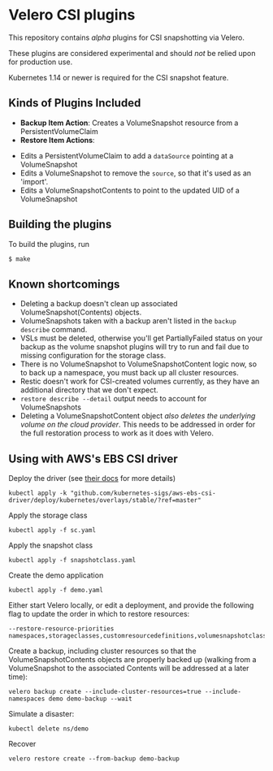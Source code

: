 # Velero CSI plugins


This repository contains _alpha_ plugins for CSI snapshotting via Velero.

These plugins are considered experimental and should _not_ be relied upon for production use.

Kubernetes 1.14 or newer is required for the CSI snapshot feature.


## Kinds of Plugins Included

- **Backup Item Action**: Creates a VolumeSnapshot resource from a PersistentVolumeClaim
- **Restore Item Actions**:
 * Edits a PersistentVolumeClaim to add a `dataSource` pointing at a VolumeSnapshot
 * Edits a VolumeSnapshot to remove the `source`, so that it's used as an 'import'.
 * Edits a VolumeSnapshotContents to point to the updated UID of a VolumeSnapshot

## Building the plugins

To build the plugins, run

```bash
$ make
```

## Known shortcomings

* Deleting a backup doesn't clean up associated VolumeSnapshot(Contents) objects.
* VolumeSnapshots taken with a backup aren't listed in the `backup describe` command.
* VSLs must be deleted, otherwise you'll get PartiallyFailed status on your backup as the volume snapshot plugins will try to run and fail due to missing configuration for the storage class.
* There is no VolumeSnapshot to VolumeSnapshotContent logic now, so to back up a namespace, you must back up all cluster resources.
* Restic doesn't work for CSI-created volumes currently, as they have an additional directory that we don't expect.
* `restore describe --detail` output needs to account for VolumeSnapshots
* Deleting a VolumeSnapshotContent object _also deletes the underlying volume on the cloud provider_. This needs to be addressed in order for the full restoration process to work as it does with Velero.

## Using with AWS's EBS CSI driver

Deploy the driver (see [their docs](https://github.com/kubernetes-sigs/aws-ebs-csi-driver/) for more details)

```
kubectl apply -k "github.com/kubernetes-sigs/aws-ebs-csi-driver/deploy/kubernetes/overlays/stable/?ref=master"
```

Apply the storage class

```
kubectl apply -f sc.yaml
```

Apply the snapshot class

```
kubectl apply -f snapshotclass.yaml
```

Create the demo application

```
kubectl apply -f demo.yaml
```

Either start Velero locally, or edit a deployment, and provide the following flag to update the order in which to restore resources:

```
--restore-resource-priorities namespaces,storageclasses,customresourcedefinitions,volumesnapshotclass.snapshot.storage.k8s.io,volumesnapshots.snapshot.storage.k8s.io,volumesnapshotcontents.snapshot.storage.k8s.io,persistentvolumes,persistentvolumeclaims,secrets,configmaps,serviceaccounts,limitranges,pods,replicaset
```

Create a backup, including cluster resources so that the VolumeSnapshotContents objects are properly backed up (walking from a VolumeSnapshot to the associated Contents will be addressed at a later time):

```
velero backup create --include-cluster-resources=true --include-namespaces demo demo-backup --wait
```

Simulate a disaster:

```
kubectl delete ns/demo
```

Recover

```
velero restore create --from-backup demo-backup
```
